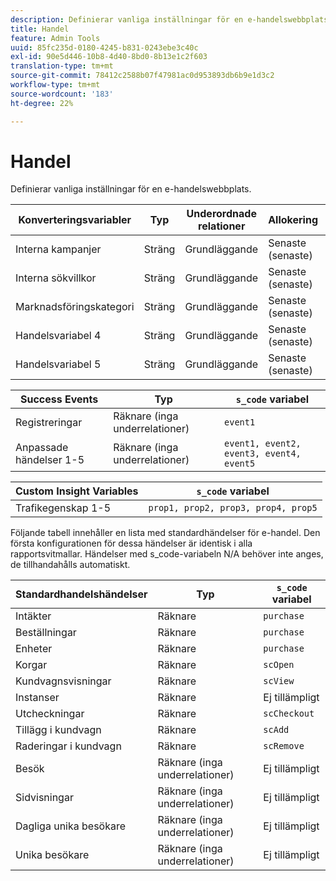 ```yaml
---
description: Definierar vanliga inställningar för en e-handelswebbplats.
title: Handel
feature: Admin Tools
uuid: 85fc235d-0180-4245-b831-0243ebe3c40c
exl-id: 90e5d446-10b8-4d40-8bd0-8b13e1c2f603
translation-type: tm+mt
source-git-commit: 78412c2588b07f47981ac0d953893db6b9e1d3c2
workflow-type: tm+mt
source-wordcount: '183'
ht-degree: 22%

---
```


# Handel

Definierar vanliga inställningar för en e-handelswebbplats.

| Konverteringsvariabler | Typ | Underordnade relationer | Allokering | Förfaller | `s_code` variabel |
|---|---|---|---|---|---|
| Interna kampanjer | Sträng | Grundläggande | Senaste (senaste) | Gå in på | `evar1` |
| Interna sökvillkor | Sträng | Grundläggande | Senaste (senaste) | Gå in på | `evar2` |
| Marknadsföringskategori | Sträng | Grundläggande | Senaste (senaste) | Gå in på | `evar3` |
| Handelsvariabel 4 | Sträng | Grundläggande | Senaste (senaste) | Gå in på | `evar4` |
| Handelsvariabel 5 | Sträng | Grundläggande | Senaste (senaste) | Gå in på | `evar5` |

| Success Events | Typ | `s_code` variabel |
|---|---|---|
| Registreringar | Räknare (inga underrelationer) | `event1` |
| Anpassade händelser 1-5 | Räknare (inga underrelationer) | `event1, event2, event3, event4, event5` |

| Custom Insight Variables | `s_code` variabel |
|---|---|
| Trafikegenskap 1-5 | `prop1, prop2, prop3, prop4, prop5` |

Följande tabell innehåller en lista med standardhändelser för e-handel. Den första konfigurationen för dessa händelser är identisk i alla rapportsvitmallar. Händelser med s_code-variabeln N/A behöver inte anges, de tillhandahålls automatiskt.

| Standardhandelshändelser | Typ | `s_code` variabel |
|---|---|---|
| Intäkter | Räknare | `purchase` |
| Beställningar | Räknare | `purchase` |
| Enheter | Räknare | `purchase` |
| Korgar | Räknare | `scOpen` |
| Kundvagnsvisningar | Räknare | `scView` |
| Instanser | Räknare | Ej tillämpligt |
| Utcheckningar | Räknare | `scCheckout` |
| Tillägg i kundvagn | Räknare | `scAdd` |
| Raderingar i kundvagn | Räknare | `scRemove` |
| Besök | Räknare (inga underrelationer) | Ej tillämpligt |
| Sidvisningar | Räknare (inga underrelationer) | Ej tillämpligt |
| Dagliga unika besökare | Räknare (inga underrelationer) | Ej tillämpligt |
| Unika besökare | Räknare (inga underrelationer) | Ej tillämpligt |
